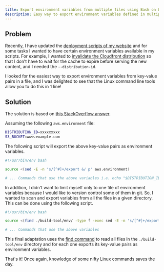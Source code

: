 ```yaml
---
title: Export environment variables from multiple files using Bash on Linux
description: Easy way to export environment variables defined in multiple files inside a directory, using Bash or any other Linux shell.
---
```


## Problem

Recently, I have updated the [deployment scripts of my website](https://github.com/lambrospetrou/lambrospetrou.github.io) and for some tasks I wanted to have certain environment variables available in my scripts. For example, I wanted to [invalidate the Cloudfront distribution](http://docs.aws.amazon.com/cli/latest/reference/cloudfront/create-invalidation.html) so that I don't have to wait for the cache to expire before serving the new content, and I needed the `--distribution-id`.

I looked for the easiest way to export environment variables from key-value pairs in a file, and I was delighted to see that the Linux command line tools allow you to do this in 1 line!

## Solution

The solution is based on [this StackOverflow answer](https://stackoverflow.com/a/36456837/1066790).

Assuming the following `aws.environment` file:

```bash
DISTRIBUTION_ID=xxxxxxxxx
S3_BUCKET=www.example.com
```

The following script will export the above key-value pairs as environment variables.

```bash
#!/usr/bin/env bash

source <(sed -E -n 's/[^#]+/export &/ p' aws.environment)

# ... Commands that use the above variables i.e. echo "$DISTRIBUTION_ID"
```

In addition, I didn't want to limit myself only to one file of environment variables because I would like to version control some of them in git. So, I wanted to scan and export variables from all the files in a given directory. This can be done using the following script.

```bash
#!/usr/bin/env bash

source <(find ./build-tool/env/ -type f -exec sed -E -n 's/[^#]+/export &/ p' {} +)

# ... Commands that use the above variables
```

This final adaptation uses the [find command](https://ss64.com/bash/find.html) to read all files in the `./build-tool/env` directory and for each one exports its key-value pairs as environment variables.

That's it! Once again, knowledge of some nifty Linux commands saves the day.